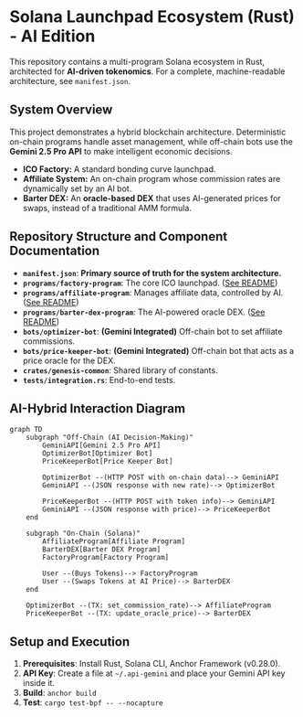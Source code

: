 # Solana Launchpad Ecosystem (Rust) - AI Edition

This repository contains a multi-program Solana ecosystem in Rust, architected for **AI-driven tokenomics**. For a complete, machine-readable architecture, see `manifest.json`.

## System Overview

This project demonstrates a hybrid blockchain architecture. Deterministic on-chain programs handle asset management, while off-chain bots use the **Gemini 2.5 Pro API** to make intelligent economic decisions.

-   **ICO Factory:** A standard bonding curve launchpad.
-   **Affiliate System:** An on-chain program whose commission rates are dynamically set by an AI bot.
-   **Barter DEX:** An **oracle-based DEX** that uses AI-generated prices for swaps, instead of a traditional AMM formula.

## Repository Structure and Component Documentation

-   **`manifest.json`**: **Primary source of truth for the system architecture.**
-   **`programs/factory-program`**: The core ICO launchpad. ([See README](./programs/factory-program/README.md))
-   **`programs/affiliate-program`**: Manages affiliate data, controlled by AI. ([See README](./programs/affiliate-program/README.md))
-   **`programs/barter-dex-program`**: The AI-powered oracle DEX. ([See README](./programs/barter-dex-program/README.md))
-   **`bots/optimizer-bot`**: **(Gemini Integrated)** Off-chain bot to set affiliate commissions.
-   **`bots/price-keeper-bot`**: **(Gemini Integrated)** Off-chain bot that acts as a price oracle for the DEX.
-   **`crates/genesis-common`**: Shared library of constants.
-   **`tests/integration.rs`**: End-to-end tests.

## AI-Hybrid Interaction Diagram

```mermaid
graph TD
    subgraph "Off-Chain (AI Decision-Making)"
        GeminiAPI[Gemini 2.5 Pro API]
        OptimizerBot[Optimizer Bot]
        PriceKeeperBot[Price Keeper Bot]

        OptimizerBot --(HTTP POST with on-chain data)--> GeminiAPI
        GeminiAPI --(JSON response with new rate)--> OptimizerBot

        PriceKeeperBot --(HTTP POST with token info)--> GeminiAPI
        GeminiAPI --(JSON response with price)--> PriceKeeperBot
    end

    subgraph "On-Chain (Solana)"
        AffiliateProgram[Affiliate Program]
        BarterDEX[Barter DEX Program]
        FactoryProgram[Factory Program]

        User --(Buys Tokens)--> FactoryProgram
        User --(Swaps Tokens at AI Price)--> BarterDEX
    end

    OptimizerBot --(TX: set_commission_rate)--> AffiliateProgram
    PriceKeeperBot --(TX: update_oracle_price)--> BarterDEX
```

## Setup and Execution

1.  **Prerequisites**: Install Rust, Solana CLI, Anchor Framework (v0.28.0).
2.  **API Key**: Create a file at `~/.api-gemini` and place your Gemini API key inside it.
3.  **Build**: `anchor build`
4.  **Test**: `cargo test-bpf -- --nocapture`